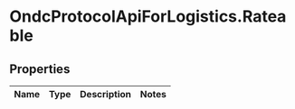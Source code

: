 # OndcProtocolApiForLogistics.Rateable

## Properties
Name | Type | Description | Notes
------------ | ------------- | ------------- | -------------
